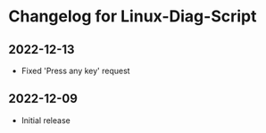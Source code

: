 # Changelog for Linux-Diag-Script

## 2022-12-13
* Fixed 'Press any key' request

## 2022-12-09
* Initial release
